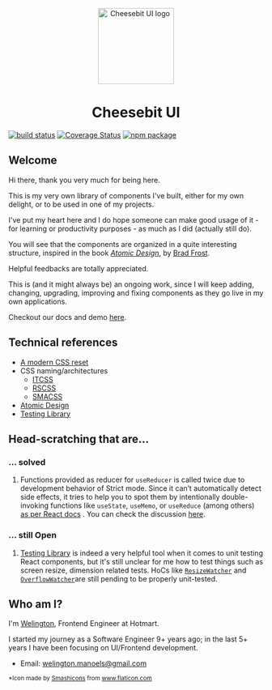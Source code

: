<p align="center">
  <a href="http://ui.cheesebit.io/" rel="noopener" target="_blank"><img width="150" src="https://cheesebit-static.s3.amazonaws.com/img/cheese.svg" alt="Cheesebit UI logo"></a></p>
</p>

<h1 align="center">Cheesebit UI</h1>

[![build status](https://img.shields.io/travis/cheesebit/ui?style=flat-square)](https://gitlab.com/cheesebit/cheesebit-ui)
[![Coverage Status](https://img.shields.io/coveralls/github/cheesebit/ui?style=flat-square)](https://coveralls.io/github/cheesebit/ui)
[![npm package](https://img.shields.io/npm/v/@cheesebit/ui?style=flat-square)](https://coveralls.io/github/cheesebit/ui)

## Welcome

Hi there, thank you very much for being here.

This is my very own library of components I've built, either for my own
delight, or to be used in one of my projects.

I've put my heart here and I do hope someone can make good usage of it - for
learning or productivity purposes - as much as I did (actually still do).

You will see that the components are organized in a quite interesting structure,
inspired in the book [_Atomic Design_](https://atomicdesign.bradfrost.com/), by
[Brad Frost](https://twitter.com/brad_frost).

Helpful feedbacks are totally appreciated.

This is (and it might always be) an ongoing work, since I will keep adding,
changing, upgrading, improving and fixing components as they go live in my own
applications.

Checkout our docs and demo [here](https://ui.cheesebit.io).

## Technical references

- [A modern CSS reset](https://dev.to/hankchizljaw/a-modern-css-reset-6p3)
- CSS naming/architectures
  - [ITCSS](https://www.xfive.co/blog/itcss-scalable-maintainable-css-architecture/)
  - [RSCSS](https://rscss.io/)
  - [SMACSS](http://smacss.com/)
- [Atomic Design](https://atomicdesign.bradfrost.com/)
- [Testing Library](https://testing-library.com/)

## Head-scratching that are...

### ... solved
1. Functions provided as reducer for `useReducer` is called twice due to development behavior of Strict mode. Since it can’t automatically detect side effects, it tries to help you to spot them by intentionally double-invoking functions like `useState`, `useMemo`, or `useReduce` (among others) [as per React docs](https://reactjs.org/docs/strict-mode.html#detecting-unexpected-side-effects) . You can check the discussion [here](https://github.com/facebook/react/issues/16295).

### ... still Open 
1. [Testing Library](https://testing-library.com/) is indeed a very helpful tool when it comes to unit testing React components, but it's still unclear for me how to test things such as screen resize, dimension related tests. HoCs like [`ResizeWatcher`](https://github.com/cheesebit/ui/tree/master/src/hocs/resize-watcher) and [`OverflowWatcher`](https://github.com/cheesebit/ui/tree/master/src/hocs/overflow-watcher)are still pending to be properly unit-tested.

## Who am I?

I'm [Welington](https://www.linkedin.com/in/welingtonsilva/), Frontend Engineer
at Hotmart.

I started my journey as a Software Engineer 9+ years ago; in the last 5+ years I have been focusing on UI/Frontend development.

- Email: welington.manoels@gmail.com

<small id="logo-source">*Icon made by <a alt="" aria-label="Smashicons" href="https://www.flaticon.com/authors/smashicons" rel="noopener noreferrer" target="_blank" title="Smashicons">Smashicons</a> from <a alt="" aria-label="Flaticon" href="https://www.flaticon.com/" rel="noopener noreferrer" target="_blank" title="Flaticon">www.flaticon.com</a></small>


